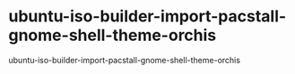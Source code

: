 # ubuntu-iso-builder-import-pacstall-gnome-shell-theme-orchis
ubuntu-iso-builder-import-pacstall-gnome-shell-theme-orchis
